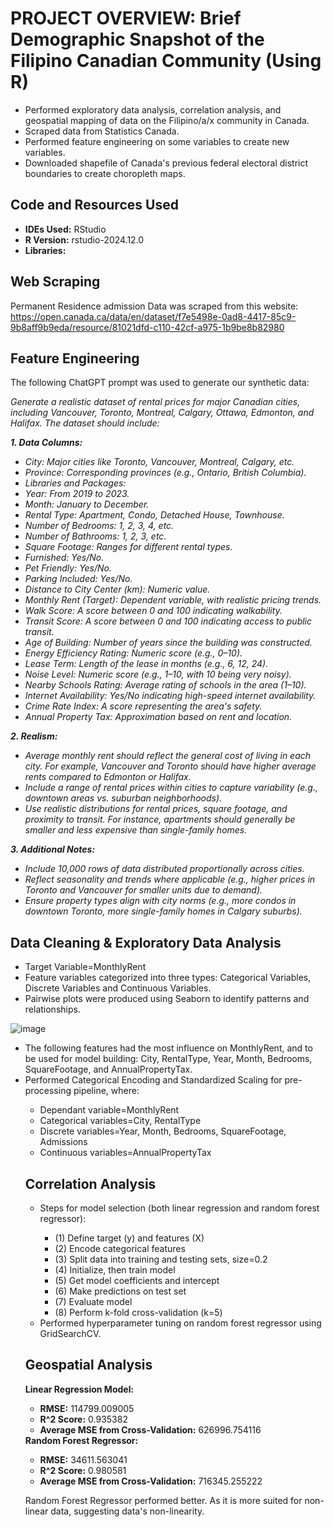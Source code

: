# PROJECT OVERVIEW: Brief Demographic Snapshot of the Filipino Canadian Community (Using R)

  <ul>
    <li>Performed exploratory data analysis, correlation analysis, and geospatial mapping of data on the Filipino/a/x community in Canada.</li>
    <li>Scraped data from Statistics Canada.</li>
    <li>Performed feature engineering on some variables to create new variables.</li>
    <li>Downloaded shapefile of Canada's previous federal electoral district boundaries to create choropleth maps.</li>
  </ul>
  
## Code and Resources Used
  <ul>
    <li><b>IDEs Used:</b> RStudio</li>
    <li><b>R Version:</b> rstudio-2024.12.0</li>
    <li><b>Libraries:</b> </li>
  </ul>
  
## Web Scraping
Permanent Residence admission Data was scraped from this website: https://open.canada.ca/data/en/dataset/f7e5498e-0ad8-4417-85c9-9b8aff9b9eda/resource/81021dfd-c110-42cf-a975-1b9be8b82980 

## Feature Engineering
The following ChatGPT prompt was used to generate our synthetic data:

<i>Generate a realistic dataset of rental prices for major Canadian cities, including Vancouver, Toronto, Montreal, Calgary, Ottawa, Edmonton, and Halifax. The dataset should include:</i>

<i><b>1.	Data Columns:</b>
<ul>
    <li>City: Major cities like Toronto, Vancouver, Montreal, Calgary, etc.</li>
    <li>Province: Corresponding provinces (e.g., Ontario, British Columbia).</li>
    <li>Libraries and Packages:</li>
    <li>Year: From 2019 to 2023.</li>
  <li>Month: January to December.</li>
  <li>Rental Type: Apartment, Condo, Detached House, Townhouse.</li>
  <li>Number of Bedrooms: 1, 2, 3, 4, etc.</li>
  <li>Number of Bathrooms: 1, 2, 3, etc.</li>
  <li>Square Footage: Ranges for different rental types.</li>
  <li>Furnished: Yes/No.</li>
  <li>Pet Friendly: Yes/No.</li>
  <li>Parking Included: Yes/No.</li>
  <li>Distance to City Center (km): Numeric value.</li>
  <li>Monthly Rent (Target): Dependent variable, with realistic pricing trends.</li>
  <li>Walk Score: A score between 0 and 100 indicating walkability.</li>
  <li>Transit Score: A score between 0 and 100 indicating access to public transit.</li>
  <li>Age of Building: Number of years since the building was constructed.</li>
  <li>Energy Efficiency Rating: Numeric score (e.g., 0–10).</li>
  <li>Lease Term: Length of the lease in months (e.g., 6, 12, 24).</li>
  <li>Noise Level: Numeric score (e.g., 1–10, with 10 being very noisy).</li>
  <li>Nearby Schools Rating: Average rating of schools in the area (1–10).</li>
  <li>Internet Availability: Yes/No indicating high-speed internet availability.</li>
  <li>Crime Rate Index: A score representing the area's safety.</li>
  <li>Annual Property Tax: Approximation based on rent and location.</li>
  </ul>


<b>2.	Realism:</b>
<ul>
<li>Average monthly rent should reflect the general cost of living in each city. For example, Vancouver and Toronto should have higher average rents compared to Edmonton or Halifax.</li>
<li>Include a range of rental prices within cities to capture variability (e.g., downtown areas vs. suburban neighborhoods).</li>
<li>Use realistic distributions for rental prices, square footage, and proximity to transit. For instance, apartments should generally be smaller and less expensive than single-family homes.</li>
</ul>

<b>3.	Additional Notes:</b>
<ul>
<li>Include 10,000 rows of data distributed proportionally across cities.</li>
<li>Reflect seasonality and trends where applicable (e.g., higher prices in Toronto and Vancouver for smaller units due to demand).</li>
<li>Ensure property types align with city norms (e.g., more condos in downtown Toronto, more single-family homes in Calgary suburbs).</li>
</ul>
</i>


## Data Cleaning & Exploratory Data Analysis
  <ul>
    <li>Target Variable=MonthlyRent</li>
    <li>Feature variables categorized into three types: Categorical Variables, Discrete Variables and Continuous Variables.</li>
    <li>Pairwise plots were produced using Seaborn to identify patterns and relationships.</li>
  </ul>
  
![image](https://github.com/user-attachments/assets/49096bf0-eb45-4adb-bafb-11d2a8a7bd10)

  <ul>
    <li>The following features had the most influence on MonthlyRent, and to be used for model building: City, RentalType, Year, Month, Bedrooms, 
SquareFootage, and AnnualPropertyTax.</li>
    <li>Performed Categorical Encoding and Standardized Scaling for pre-processing pipeline, where:</li>
    <ul>
      <li>Dependant variable=MonthlyRent</li>
      <li>Categorical variables=City, RentalType</li>
      <li>Discrete variables=Year, Month, Bedrooms, SquareFootage, Admissions</li>
      <li>Continuous variables=AnnualPropertyTax</li>
    </ul>

## Correlation Analysis
<ul>
    <li>Steps for model selection (both linear regression and random forest regressor):</li>
    <ul>
      <li>(1) Define target (y) and features (X) </li>
      <li>(2) Encode categorical features</li>
      <li>(3) Split data into training and testing sets, size=0.2</li>
      <li>(4) Initialize, then train model</li>
      <li>(5) Get model coefficients and intercept</li>
      <li>(6) Make predictions on test set</li>
      <li>(7) Evaluate model</li>
      <li>(8) Perform k-fold cross-validation (k=5)</li>
      </ul>
    <li>Performed hyperparameter tuning on random forest regressor using GridSearchCV.</li>
  </ul>
  
## Geospatial Analysis
<b>Linear Regression Model:</b>
  <ul>
    <li><b>RMSE:</b> 114799.009005</li>
    <li><b>R^2 Score:</b> 0.935382</li>
   <li><b>Average MSE from Cross-Validation:</b> 626996.754116</li>
    </ul>
<b>Random Forest Regressor:</b>
  <ul>
    <li><b>RMSE:</b> 34611.563041</li>
    <li><b>R^2 Score:</b> 0.980581</li>
   <li><b>Average MSE from Cross-Validation:</b> 716345.255222</li>
    </ul>

Random Forest Regressor performed better. As it is more suited for non-linear data, suggesting data's non-linearity.


